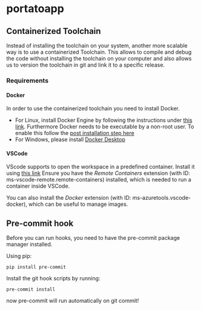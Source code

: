# portatoapp

## Containerized Toolchain
Instead of installing the toolchain on your system, another more scalable way is to use a containerized Toolchain. This allows to compile and debug the code without installing the toolchain on your computer and also allows us to version the toolchain in git and link it to a specific release.
### Requirements
#### Docker
In order to use the containerized toolchain you need to install Docker.
- For Linux, install Docker Engine by following the instructions under [this link](https://docs.docker.com/engine/install/ubuntu/).
Furthermore Docker needs to be executable by a non-root user. To enable this follow the [post installation step here](https://docs.docker.com/engine/install/linux-postinstall/)
- For Windows, please install [Docker Desktop](https://docs.docker.com/desktop/release-notes/)

#### VSCode
VScode supports to open the workspace in a predefined container. Install it using [this link](https://code.visualstudio.com/docs/setup/linux)
Ensure you have the *Remote Containers* extension (with ID: ms-vscode-remote.remote-containers) installed, which is needed to run a container inside VSCode.

You can also install the *Docker* extension (with ID: ms-azuretools.vscode-docker), which can be useful to manage images.

## Pre-commit hook

Before you can run hooks, you need to have the pre-commit package manager installed.

Using pip:

```
pip install pre-commit
```

Install the git hook scripts by running:

```
pre-commit install
```
now pre-commit will run automatically on git commit!

